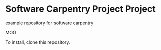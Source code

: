 # Software Carpentry Project Project
example repository for software carpentry

<c><h> MOO </h></c>

To install, clone this repository.
